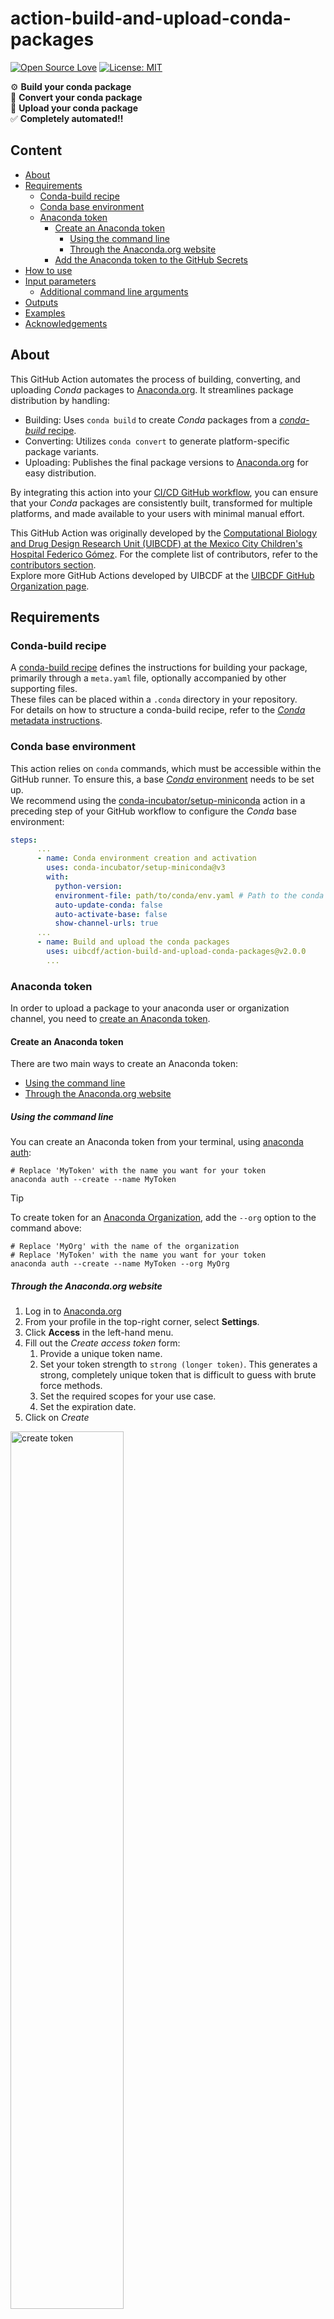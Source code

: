 [conda-build-recipe]: https://docs.conda.io/projects/conda-build/en/stable/concepts/recipe.html
[UIBCDF]: https://www.uibcdf.org/
[anaconda.org]: https://anaconda.org/
[GitHub workflow]: https://docs.github.com/en/actions/writing-workflows/about-workflows
[conda-build-command]: https://docs.conda.io/projects/conda-build/en/stable/resources/commands/conda-build.html
[conda-convert-command]: https://docs.conda.io/projects/conda-build/en/stable/resources/commands/conda-convert.html
[anaconda-upload-command]: https://docs.anaconda.com/anaconda-repository/commandreference/#upload

# action-build-and-upload-conda-packages
[![Open Source Love](https://badges.frapsoft.com/os/v2/open-source.svg?v=103)](https://github.com/ellerbrock/open-source-badges/)
[![License: MIT](https://img.shields.io/badge/License-MIT-yellow.svg)](https://opensource.org/licenses/MIT)

:gear: **Build your conda package**<br>
:arrows_counterclockwise: **Convert your conda package**<br>
:rocket: **Upload your conda package**<br>
:white_check_mark: **Completely automated!!**<br>

## Content
- [About](#about)
- [Requirements](#requirements)
  - [Conda-build recipe](#conda-build-recipe)
  - [Conda base environment](#conda-base-environment)
  - [Anaconda token](#anaconda-token)
    - [Create an Anaconda token](#create-an-anaconda-token)
      - [Using the command line](#using-the-command-line)
      - [Through the Anaconda.org website](#through-the-anacondaorg-website)
    - [Add the Anaconda token to the GitHub Secrets](#add-the-anaconda-token-to-the-github-secrets)
- [How to use](#how-to-use)
- [Input parameters](#input-parameters)
  - [Additional command line arguments](#additional-command-line-arguments)
- [Outputs](#outputs)
- [Examples](#examples)
- [Acknowledgements](#acknowledgements)

## About
This GitHub Action automates the process of building, converting, and uploading _Conda_ packages to [Anaconda.org]. It streamlines package distribution by handling:

- Building: Uses `conda build` to create _Conda_ packages from a [_conda-build_ recipe][conda-build-recipe].
- Converting: Utilizes `conda convert` to generate platform-specific package variants.
- Uploading: Publishes the final package versions to [Anaconda.org] for easy distribution.

By integrating this action into your [CI/CD GitHub workflow][GitHub workflow], you can ensure that your _Conda_ packages are consistently built, transformed for multiple platforms, and made available to your users with minimal manual effort.

This GitHub Action was originally developed by the [Computational Biology and Drug Design Research Unit (UIBCDF) at the
Mexico City Children's Hospital Federico Gómez][UIBCDF]. For the complete list of contributors, refer to the [contributors section](https://github.com/uibcdf/action-build-and-upload-conda-packages/graphs/contributors).<br>
Explore more GitHub Actions developed by UIBCDF at the [UIBCDF GitHub Organization page](https://github.com/search?q=topic%3Agithub-actions+org%3Auibcdf&type=Repositories).

## Requirements

### Conda-build recipe
A [conda-build recipe][conda-build-recipe] defines the instructions for building your package, primarily through a `meta.yaml` file, optionally accompanied by other supporting files.<br>
These files can be placed within a `.conda` directory in your repository.<br>
For details on how to structure a conda-build recipe, refer to the [_Conda_ metadata instructions](https://docs.conda.io/projects/conda-build/en/latest/resources/define-metadata.html).

### Conda base environment
This action relies on `conda` commands, which must be accessible within the GitHub runner. To ensure this, a base [_Conda_ environment](https://docs.conda.io/projects/conda/en/latest/user-guide/tasks/manage-environments.html#creating-an-environment-file-manually) needs to be set up.<br>
We recommend using the [conda-incubator/setup-miniconda](https://github.com/conda-incubator/setup-miniconda) action in a preceding step of your GitHub workflow to configure the _Conda_ base environment:

```yaml
steps:
      ...
      - name: Conda environment creation and activation
        uses: conda-incubator/setup-miniconda@v3
        with:
          python-version: 
          environment-file: path/to/conda/env.yaml # Path to the conda environment
          auto-update-conda: false
          auto-activate-base: false
          show-channel-urls: true
      ...      
      - name: Build and upload the conda packages
        uses: uibcdf/action-build-and-upload-conda-packages@v2.0.0
        ...
```

### Anaconda token

In order to upload a package to your anaconda user or organization channel, you need to [create an Anaconda token](https://docs.anaconda.com/anacondaorg/user-guide/work-with-accounts/#generating-tokens).<br>

#### Create an Anaconda token
There are two main ways to create an Anaconda token:
- [Using the command line](#using-the-command-line)
- [Through the Anaconda.org website](#through-the-anacondaorg-website)
  
##### Using the command line
You can create an Anaconda token from your terminal, using [anaconda auth](https://docs.anaconda.com/anaconda-repository/commandreference/#authentication):
```
# Replace 'MyToken' with the name you want for your token
anaconda auth --create --name MyToken
```
> [!TIP]
> To create token for an [Anaconda Organization](https://docs.anaconda.com/anacondaorg/user-guide/work-with-organizations/), add the `--org` option to the command above:
> ```
> # Replace 'MyOrg' with the name of the organization
> # Replace 'MyToken' with the name you want for your token
> anaconda auth --create --name MyToken --org MyOrg
> ```

##### Through the Anaconda.org website
1. Log in to [Anaconda.org]
2. From your profile in the top-right corner, select **Settings**.
3. Click **Access** in the left-hand menu.
4. Fill out the _Create access token_ form:
   1. Provide a unique token name.
   2. Set your token strength to `strong (longer token)`. This generates a strong, completely unique token that is difficult to guess with brute force methods.
   3. Set the required scopes for your use case.
   4. Set the expiration date.
5. Click on _Create_

<img src="create_token.png" alt="create token" width="60%">

> [!TIP]
> To create a token for an [Anaconda Organization](https://docs.anaconda.com/anacondaorg/user-guide/work-with-organizations/), follow the steps outlined in [Issuing/reissuing a token](https://docs.anaconda.com/psm-cloud/tokens/#issuing-reissuing-a-token).

#### Add the Anaconda token to the GitHub Secrets
The best practice for using an Anaconda token in a GitHub Action is to store it as a [GitHub Secret](https://docs.github.com/en/actions/security-for-github-actions/security-guides/using-secrets-in-github-actions). This helps keep the token secure and prevents it from being exposed in workflow logs.<br>
For instructions on creating and using GitHub Secrets, refer to [GitHub's documentation](https://docs.github.com/en/actions/security-for-github-actions/security-guides/using-secrets-in-github-actions).

## How to use

You can include this GitHub Action as a [step](https://docs.github.com/en/actions/writing-workflows/workflow-syntax-for-github-actions#jobsjob_idsteps) within a [GitHub workflow], placed in the `.github/workflows` directory within your repository.

An example of the basic usage of this GitHub Action is displayed below:

<div id="basic-example">

```yaml
name: Build and upload conda packages

on:
  push:
    branches: main

jobs:
  conda_deployment:
    name: Conda deployment
    runs-on: ubuntu-latest
    steps:
      - name: Checkout repo
        uses: actions/checkout@v4
      - name: Conda environment creation and activation
        uses: conda-incubator/setup-miniconda@v3
        with:
          python-version: 3.11
          environment-file: path/to/conda/env.yaml    # Replace with the path to your conda environment
          auto-update-conda: false
          auto-activate-base: false
          show-channel-urls: true
      - name: Build and upload the conda packages
        uses: uibcdf/action-build-and-upload-conda-packages@v2.0.0
        with:
          meta_yaml_dir: path/to/meta.yaml/directory # Replace with the path to your meta.yaml directory
          user: uibcdf # Replace with your Anaconda username (or an Anaconda organization username)
          token: ${{ secrets.ANACONDA_TOKEN }} # Replace with the name of your Anaconda Token secret
```

</div>

## Input parameters

| Name | Description | Required/Optional | Default value |
| ---------------- | ----------- | -------- | ------------- |
| `meta_yaml_dir` | Path to the directory where the `meta.yaml` file is located. | Required | |
| `upload` | Upload the built package to Anaconda. If set to `false`, the built package will not be uploaded to Anaconda.org. | Optional | `true` |
| `overwrite` |  Do not abort the uploading if a package with the same name is already present in the Anaconda channel. | Optional | `false` |
| `mambabuild` | Uses [`conda mambabuild` command](https://boa-build.readthedocs.io/en/stable/mambabuild.html) to build the packages. Requires [`mamba` setup](https://github.com/conda-incubator/setup-miniconda?tab=readme-ov-file#example-6-mamba). | Optional | `false` |
| `user` | Name of the Anaconda.org channel where the package will be uploaded. | Optional | |
| `token` | [Anaconda token](#anaconda-token) for the package uploading. | Optional |  |
| `label` | Label of the uploaded package. | Optional | `main` |
| `platform_host` | Build packages for the host platform. | Optional | `true` |
| `platform_all` | Build packages for all supported platforms. | Optional | `false` |
| `platform_linux-64` | Build packages for the `linux-64` platform. | Optional | `false` |
| `platform_linux-32` | Build packages for the `linux-32` platform. | Optional | `false` |
| `platform_osx-64` | Build packages for the `osx-64` platform. | Optional | `false` |
| `platform_osx-arm64` | Build packages for the `osx-arm64` platform. | Optional | `false` |
| `platform_linux-ppc64` | Build packages for the `linux-ppc64` platform. | Optional | `false` |
| `platform_linux-ppc64le` | Build packages for the `linux-ppc64le` platform. | Optional | `false` |
| `platform_linux-s390x` | Build packages for the `linux-s390x` platform. | Optional | `false` |
| `platform_linux-armv6l` | Build packages for the `linux-armv6l` platform. | Optional | `false` |
| `platform_linux-armv7l` | Build packages for the `linux-armv7l` platform. | Optional | `false` |
| `platform_linux-aarch64` | Build packages for the `linux-aarch64` platform. | Optional | `false` |
| `platform_win-32` | Build packages for the `linux-win-32` platform. | Optional | `false` |
| `platform_win-64` | Build packages for the `linux-win-64` platform. | Optional | `false` |
| `conda_build_args` | [Additional command line arguments](#additional-command-line-arguments) to pass to the `conda build` command. | Optional |  |
| `conda_convert_args` | [Additional command line arguments](#additional-command-line-arguments) to pass to the `conda convert` command. | Optional |  |
| `anaconda_upload_args` | [Additional command line arguments](#additional-command-line-arguments) to pass to the `anaconda upload` command. | Optional |  |

### Additional command line arguments
This action, internally, calls the following commands:
- [`conda build`][conda-build-command] (or `conda mambabuild`, if `mambabuild` is set to `true`)
- [`conda convert`][conda-convert-command] (if any platform conversion is specified)
- [`anaconda upload`][anaconda-upload-command] (if `upload` is set to `true`)

The above commands have multiple command-line arguments that can be passed, for each of the respective command, by using the `conda_build_args`, `conda_convert_args` and `anaconda_upload_args` input parameters.

Refer to the [Pass additional command-line arguments example](#pass-additional-command-line-arguments-example) for a practical case on the usage of these input parameters.

> [!WARNING]
> Some command line arguments in `conda_build_args`, `conda_convert_args` or `anaconda_upload_args` cannot be specified because they are either already handled internally by the action or conflict with specific input parameters:<br>
> **`conda_build_args`**
> - `--output-folder`
> - `--no-anaconda-upload`
> 
> **`conda_convert_args`**
> - `--output-folder`
> 
> **`anaconda_upload_args`**
> - `--label`/`-l` together with the `label` input parameter
> - `--user`/`-u` together with the `user` input parameter
> - `--force` together with the `overwrite` input parameter

## Outputs
| Name | Description | 
| --- | --- |
| paths | Space-separated paths for the built packages, in the format `path1 path2 ... pathN`. |

The output paths can be useful for later jobs, for example to [create a GitHub release with the built packages as artifacs](#create-a-gitHub-release-with-the-built-packages-as-artifacs-example).

## Examples

<!-- Example 1 -->
<details id="build-and-upload-a-package-when-a-new-git-tag-is-pushed-and-use-the-git-tag-as-the-package-version-example">
<summary><b>Build and upload a package when a new <i>Git</i> tag is pushed and use the <i>Git</i> tag as the package version</b></summary>

The `meta.yaml` file defines the [package version field](https://docs.conda.io/projects/conda-build/en/stable/resources/define-metadata.html#package-version) to specify the version number of the built package.

To automatically set the package version to the latest <i>Git</i> tag, [Jinja Templating](https://docs.conda.io/projects/conda-build/en/stable/resources/define-metadata.html#templating-with-jinja) can be used by setting the version value to `{{ GIT_DESCRIBE_TAG }}` in the `meta.yaml` file:

```yaml
# meta.yaml file
package:
  name: your_package_name # replace with your package name
  version: {{ GIT_DESCRIBE_TAG }}
```

Then, to build and upload a package whenever a new <i>Git</i> tag is pushed, your workflow yaml file can look like the following:

```yaml
# your_worfklow.yaml file
name: Build and upload conda packages when a tag gets pushed

on:
  push:
    tags: 
      - '*'

jobs:
  conda_deployment:
    name: Conda deployment
    runs-on: ubuntu-latest
    steps:
      - name: Checkout repo
        uses: actions/checkout@v4
        with:
          fetch-tags: true
      - name: Conda environment creation and activation
        uses: conda-incubator/setup-miniconda@v3
        with:
          python-version: 3.11
          environment-file: path/to/conda/env.yaml    # Replace with the path to your conda environment
          auto-update-conda: false
          auto-activate-base: false
          show-channel-urls: true
      - name: Build and upload the conda packages
        uses: uibcdf/action-build-and-upload-conda-packages@v2.0.0
        with:
          meta_yaml_dir: path/to/meta.yaml/directory # Replace with the path to your meta.yaml directory
          user: uibcdf # Replace with your Anaconda username (or an Anaconda organization username)
          token: ${{ secrets.ANACONDA_TOKEN }} # Replace with the name of your Anaconda Token secret
```

**:bulb:TIP**<br>
Version numbers including the dash character `-` are [not supported by conda-build](https://docs.conda.io/projects/conda-build/en/latest/resources/define-metadata.html#package-version). If you want to release a version like `1.0.0-beta.1`, replace it with something like `1.0.0b1`.
</details>

<!-- Example 2 -->
<details id="build-a-pure-python-conda-package-for-different-platforms-example">
<summary><b>Build a <i>pure Python</i> conda package for different platforms</b></summary>

When a package is built as pure Python library, `conda convert` can generate [packages for other platforms](https://docs.conda.io/projects/conda-build/en/latest/user-guide/tutorials/build-pkgs-skeleton.html?highlight=platform#optional-converting-conda-package-for-other-platforms).

To create packages for multiple platforms (such as 'linux-64', 'osx-64' and 'win-64`), you can use the following workflow:

```yaml
# your_worfklow.yaml file
name: Build and upload pure-python conda package for different platforms

on:
  push:
    branches:
      - main

jobs:
  conda_deployment:
    name: Conda deployment
    runs-on: ubuntu-latest
    steps:
      - name: Checkout repo
        uses: actions/checkout@v4
      - name: Conda environment creation and activation
        uses: conda-incubator/setup-miniconda@v3
        with:
          python-version: 3.11
          environment-file: path/to/conda/env.yaml    # Replace with the path to your conda environment
          auto-update-conda: false
          auto-activate-base: false
          show-channel-urls: true
      - name: Build and upload the conda packages
        uses: uibcdf/action-build-and-upload-conda-packages@v2.0.0
        with:
          meta_yaml_dir: path/to/meta.yaml/directory # Replace with the path to your meta.yaml directory
          user: uibcdf # Replace with your Anaconda username (or an Anaconda organization username)
          token: ${{ secrets.ANACONDA_TOKEN }} # Replace with the name of your Anaconda Token secret
          platform_linux-64: true
          platform_osx-64: true
          platform_win-64: true
```
</details>

<!-- Example 3 -->
<details id="build-a-platform-specific-conda-package-for-different-platforms-example">
<summary><b>Build a platform-specific conda package for different platforms</b></summary>

If a package requires platform-specific compilation instructions, `conda convert` is not a viable option.

Instead, the package can be built separately for each target platform by running multiple _Conda_ builds in parallel using the [GitHub matrix strategy](https://docs.github.com/en/enterprise-cloud@latest/actions/writing-workflows/choosing-what-your-workflow-does/running-variations-of-jobs-in-a-workflow):

```yaml
# your_worfklow.yaml file
name: Build and upload platform-specific conda packages

on:
  push:
    branches:
      - main

jobs:
  conda_deployment:
    name: Conda deployment
    runs-on: ${{ matrix.os }}
    strategy:
      matrix:
        os: [macos-latest, ubuntu-latest, windows-latest]
    steps:
      - name: Checkout repo
        uses: actions/checkout@v4
      - name: Conda environment creation and activation
        uses: conda-incubator/setup-miniconda@v3
        with:
          python-version: 3.11
          environment-file: path/to/conda/env.yaml    # Replace with the path to your conda environment
          auto-update-conda: false
          auto-activate-base: false
          show-channel-urls: true
      - name: Build and upload the conda packages
        uses: uibcdf/action-build-and-upload-conda-packages@v2.0.0
        with:
          meta_yaml_dir: path/to/meta.yaml/directory # Replace with the path to your meta.yaml directory
          user: uibcdf # Replace with your Anaconda username (or an Anaconda organization username)
          token: ${{ secrets.ANACONDA_TOKEN }} # Replace with the name of your Anaconda Token secret
```

This setup will run three jobs in parallel, building and uploading the Conda package for the `macos-latest`, `ubuntu-latest` and `windows-latest` platforms.

**:bulb:TIP**<br>
In this case, your `meta.yaml` file will likely need [preprocessing selectors](https://docs.conda.io/projects/conda-build/en/latest/resources/define-metadata.html#preprocessing-selectors) to differenciate builds across platforms.
</details>

<!-- Example 4 -->
<details id="pass-additional-command-line-arguments-example">
<summary><b>Pass additional command-line arguments</b></summary>

To build a package and limit the search for dependencies to specific Anaconda channels, the `--override-channels` and `--channel my_channel` options can be passed to the to the [conda build][conda-build-command] command.

Additionally, to display _Python_ imports for the compiled components of the built package, the `--show-imports` option can be passed to the [conda convert][conda-convert-command] command.

To apply these options when building and uploading a package, you can use the following workflow:

```yaml
# your_worfklow.yaml file
name: Build and upload conda packages with specific Anaconda channels and showing Python imports

on:
  push:
    branches:
      - main

jobs:
  conda_deployment:
    name: Conda deployment
    runs-on: ubuntu-latest
    steps:
      - name: Checkout repo
        uses: actions/checkout@v4
      - name: Conda environment creation and activation
        uses: conda-incubator/setup-miniconda@v3
        with:
          python-version: 3.11
          environment-file: path/to/conda/env.yaml    # Replace with the path to your conda environment
          auto-update-conda: false
          auto-activate-base: false
          show-channel-urls: true
      - name: Build and upload the conda packages
        uses: uibcdf/action-build-and-upload-conda-packages@v2.0.0
        with:
          meta_yaml_dir: path/to/meta.yaml/directory # Replace with the path to your meta.yaml directory
          user: uibcdf # Replace with your Anaconda username (or an Anaconda organization username)
          token: ${{ secrets.ANACONDA_TOKEN }} # Replace with the name of your Anaconda Token secret
          platform_osx-64: true
          conda_build_args: --override-chanels --channel my_channel # Replace my_channel with the name of the specific channel
          conda_convert_args: --show-imports
```
</details>

<!-- Example 5 -->
<details id="build-a-package-for-multiple-python-versions-example">
<summary><b>Build a package for multiple <i>Python</i> versions</b></summary>

The recommended approach for building packages across different _Python_ versions is to use [build variants](https://docs.conda.io/projects/conda-build/en/latest/resources/variants.html#build-variants).

This involves placing a `conda_build_config.yaml` file inside the conda recipe directory, specifying variant inputs. `conda build` will then generate a separate build for each variant.

For example, to build a package for _Python_ `2.7` and `3.5`, we can define:

```yaml
# conda_build_config.yaml file
python:
    - 2.7
    - 3.5
```

```yaml
# meta.yaml file
...
package:
    name: your_package_name # Replace with your package name
    version: package_version # Replace with your package version

requirements:
    build:
        - python
    run:
        - python
...
```

In this case, no changes are needed in the workflow file for this action. A setup similar to the [basic example](#how-to-use) will work.

</details>

<!-- Example 6 -->
<details id="build-a-package-for-multiple-python-versions-example">
<summary><b>Set the package label depending on the release type</b></summary>

```yaml
name: Build and upload conda packages with label according to release type

on:
  release:
    types: [released, prereleased]

jobs:
  conda_deployment:
    name: Conda deployment
    runs-on: ubuntu-latest
    steps:
      - name: Checkout repo
        uses: actions/checkout@v4
      - name: Conda environment creation and activation
        uses: conda-incubator/setup-miniconda@v3
        with:
          python-version: 3.11
          environment-file: path/to/conda/env.yaml    # Replace with the path to your conda environment
          auto-update-conda: false
          auto-activate-base: false
          show-channel-urls: true
      - name: Set label
        id: set-label
        shell: bash
        run: |
          if [[ "${{ github.event.action }}" == "prereleased" ]]; then
            label=dev
          else
            label=main
          echo "label=$label" >> $GITHUB_OUTPUT
      - name: Build and upload the conda packages
        uses: uibcdf/action-build-and-upload-conda-packages@v2.0.0
        with:
          meta_yaml_dir: path/to/meta.yaml/directory # Replace with the path to your meta.yaml directory
          user: uibcdf # Replace with your Anaconda username (or an Anaconda organization username)
          token: ${{ secrets.ANACONDA_TOKEN }} # Replace with the name of your Anaconda Token secret
          label: ${{ steps.set-label.outputs.label }}
```
</details>

<!-- Example 7 -->
<details id="create-a-gitHub-release-with-the-built-packages-as-artifacs-example">
<summary><b>Create a GitHub release with the built packages as artifacs</b></summary>

```yaml
name: Build and upload conda packages and create GitHub release with built packages as artifacts

on:
  push:
    tags: main

jobs:
  conda_deployment:
    name: Conda deployment
    runs-on: ubuntu-latest
    steps:
      - name: Checkout repo
        uses: actions/checkout@v4
      - name: Conda environment creation and activation
        uses: conda-incubator/setup-miniconda@v3
        with:
          python-version: 3.11
          environment-file: path/to/conda/env.yaml    # Replace with the path to your conda environment
          auto-update-conda: false
          auto-activate-base: false
          show-channel-urls: true
      - name: Build and upload the conda packages
        id: conda-build-and-upload
        uses: uibcdf/action-build-and-upload-conda-packages@v2.0.0
        with:
          meta_yaml_dir: path/to/meta.yaml/directory # Replace with the path to your meta.yaml directory
          user: uibcdf # Replace with your Anaconda username (or an Anaconda organization username)
          token: ${{ secrets.ANACONDA_TOKEN }} # Replace with the name of your Anaconda Token secret
      - name: Re-format output paths
        id: reformat-paths
        # Needed to have the correct newline-separated files format for the following release step
        run: |
            paths=$(tr ' ' '\n' <<< "${{steps.conda-build-and-upload.outputs.paths}}")
            echo "newline-separated-paths=$paths" >> $GITHUB_OUTPUT
      - name: Create GitHub release
        uses: softprops/action-gh-release@v2
        with:
            tag_name: ${{ github.ref_name }}
            name: your_release_name # Replace with the name for your release
            generate_release_notes: true
            fail_on_unmatched_files: true
            files: ${{steps.reformat-paths.outputs.newline-separated-paths}}
```
</details>

<!-- Example 8 -->
<details id="test-correctness-of-a-conda-build">
<summary><b>Test correctness of a <i>Conda</i> build</b></summary>

You can use this action in a [CI/CD workflow](https://github.com/resources/articles/devops/ci-cd) to test for errors during the conda build and conversion process, without uploading the package to Anaconda.org.

To do this, set `upload: false` as an input parameter for the action:

```yaml
name: Test conda build

on:
  pull_request:
    branches: main

jobs:
  conda_deployment:
    name: Conda deployment
    runs-on: ubuntu-latest
    steps:
      - name: Checkout repo
        uses: actions/checkout@v4
      - name: Conda environment creation and activation
        uses: conda-incubator/setup-miniconda@v3
        with:
          python-version: 3.11
          environment-file: path/to/conda/env.yaml    # Replace with the path to your conda environment
          auto-update-conda: false
          auto-activate-base: false
          show-channel-urls: true
      - name: Build and upload the conda packages
        uses: uibcdf/action-build-and-upload-conda-packages@v2.0.0
        with:
          meta_yaml_dir: path/to/meta.yaml/directory # Replace with the path to your meta.yaml directory
          user: uibcdf # Replace with your Anaconda username (or an Anaconda organization username)
          token: ${{ secrets.ANACONDA_TOKEN }} # Replace with the name of your Anaconda Token secret
          upload: false
```
</details>

## Acknowledgements

This GitHub Action was initially developed to address a specific need of the [UIBCDF] and serve as an example of an in-house GitHub Action for its researchers and students.

We extend our gratitude to the developers of the following related GitHub Actions, whose work provided valuable insights and guidance in setting up our own.

https://github.com/fdiblen/anaconda-action
https://github.com/MichaelsJP/conda-package-publish-action
https://github.com/Jegp/conda-package-publish-action
https://github.com/amauryval/publish_conda_package_action
https://github.com/elbeejay/conda-publish-action
https://github.com/maxibor/conda-package-publish-action
https://github.com/m0nhawk/conda-package-publish-action
https://github.com/fcakyon/conda-publish-action